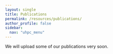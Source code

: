 ```yaml
---
layout: single  
title: Publications
permalink: /resources/publications/
author_profile: false
sidebar:
  nav: "uhpc_menu"
---
```


We will upload some of our publications very soon.
